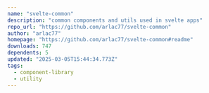 ```yaml
---
name: "svelte-common"
description: "common components and utils used in svelte apps"
repo_url: "https://github.com/arlac77/svelte-common"
author: "arlac77"
homepage: "https://github.com/arlac77/svelte-common#readme"
downloads: 747
dependents: 5
updated: "2025-03-05T15:44:34.773Z"
tags: 
  - component-library
  - utility
---
```


